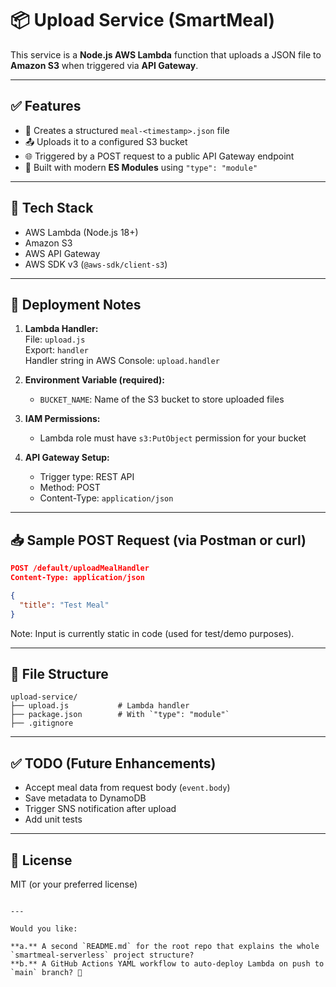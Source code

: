 # 📦 Upload Service (SmartMeal)

This service is a **Node.js AWS Lambda** function that uploads a JSON file to **Amazon S3** when triggered via **API Gateway**.

---

## ✅ Features

- 📝 Creates a structured `meal-<timestamp>.json` file
- 📤 Uploads it to a configured S3 bucket
- 🌐 Triggered by a POST request to a public API Gateway endpoint
- 🧾 Built with modern **ES Modules** using `"type": "module"`

---

## 🔧 Tech Stack

- AWS Lambda (Node.js 18+)
- Amazon S3
- AWS API Gateway
- AWS SDK v3 (`@aws-sdk/client-s3`)

---

## 🚀 Deployment Notes

1. **Lambda Handler:**  
   File: `upload.js`  
   Export: `handler`  
   Handler string in AWS Console: `upload.handler`

2. **Environment Variable (required):**

   - `BUCKET_NAME`: Name of the S3 bucket to store uploaded files

3. **IAM Permissions:**

   - Lambda role must have `s3:PutObject` permission for your bucket

4. **API Gateway Setup:**
   - Trigger type: REST API
   - Method: POST
   - Content-Type: `application/json`

---

## 📥 Sample POST Request (via Postman or curl)

```json
POST /default/uploadMealHandler
Content-Type: application/json

{
  "title": "Test Meal"
}
```

Note: Input is currently static in code (used for test/demo purposes).

---

## 📁 File Structure

```
upload-service/
├── upload.js           # Lambda handler
├── package.json        # With `"type": "module"`
├── .gitignore
```

---

## ✅ TODO (Future Enhancements)

- Accept meal data from request body (`event.body`)
- Save metadata to DynamoDB
- Trigger SNS notification after upload
- Add unit tests

---

## 📜 License

MIT (or your preferred license)

```

---

Would you like:

**a.** A second `README.md` for the root repo that explains the whole `smartmeal-serverless` project structure?
**b.** A GitHub Actions YAML workflow to auto-deploy Lambda on push to `main` branch? 🚀
```
